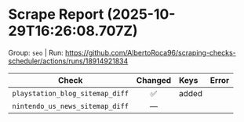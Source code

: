 # Scrape Report (2025-10-29T16:26:08.707Z)

Group: `seo`  |  Run: https://github.com/AlbertoRoca96/scraping-checks-scheduler/actions/runs/18914921834

| Check | Changed | Keys | Error |
|---|:---:|:--|:--|
| `playstation_blog_sitemap_diff` | ✅ | added |  |
| `nintendo_us_news_sitemap_diff` | — |  |  |
